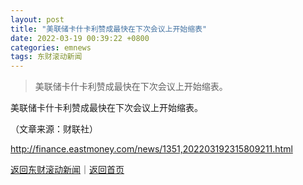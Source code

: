 ```yaml
---
layout: post
title: "美联储卡什卡利赞成最快在下次会议上开始缩表"
date: 2022-03-19 00:39:22 +0800
categories: emnews
tags: 东财滚动新闻
---
```

> 美联储卡什卡利赞成最快在下次会议上开始缩表。

<p>美联储卡什卡利赞成最快在下次会议上开始缩表。</p><p class="em_media">（文章来源：财联社）</p>

<http://finance.eastmoney.com/news/1351,202203192315809211.html>

[返回东财滚动新闻](//finews.withounder.com/emnews/)｜[返回首页](//finews.withounder.com/)